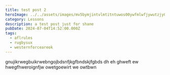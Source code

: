 ```yaml
---
title: test post 2
heroImage: ../../assets/images/mv5bymjintvlmtitntuwos00ywfmlwfjywutzjy0yzkxzmvhmjbjxkeyxkfqcgdeqxvymti4mtk2nzmz._v1_.jpg
category: Lessons
description: a test post just for shane
pubDate: 2024-07-04T14:52:00.000Z
tags:
  - aflrules
  - rugbysux
  - westernforceareok
---
```

gnujikrwegbuikrwebngojbdsnfjkgfbndskjfgbds dh eh ghweft ew hwegfhweroignfjw  owetgoewirt we owtbwn
